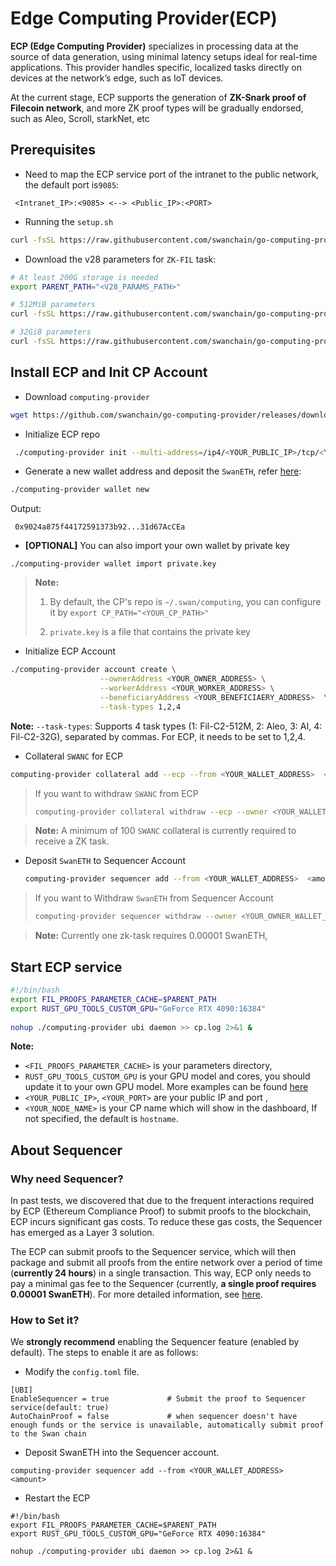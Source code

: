 # Edge Computing Provider(ECP)

**ECP (Edge Computing Provider)** specializes in processing data at the source of data generation, using minimal latency setups ideal for real-time applications. This provider handles specific, localized tasks directly on devices at the network’s edge, such as IoT devices. 

At the current stage, ECP supports the generation of **ZK-Snark proof of Filecoin network**, and more ZK proof types will be gradually endorsed, such as Aleo, Scroll, starkNet, etc

## Prerequisites
 - Need to map the ECP service port of the intranet to the public network, the default port is`9085`:
```
 <Intranet_IP>:<9085> <--> <Public_IP>:<PORT>
```
 - Running the `setup.sh`
```bash
curl -fsSL https://raw.githubusercontent.com/swanchain/go-computing-provider/releases/ubi/setup.sh | bash
```

 - Download the v28 parameters for `ZK-FIL` task:
```bash
# At least 200G storage is needed
export PARENT_PATH="<V28_PARAMS_PATH>"

# 512MiB parameters
curl -fsSL https://raw.githubusercontent.com/swanchain/go-computing-provider/releases/ubi/fetch-param-512.sh | bash

# 32GiB parameters
curl -fsSL https://raw.githubusercontent.com/swanchain/go-computing-provider/releases/ubi/fetch-param-32.sh | bash

```
## Install ECP and Init CP Account
- Download `computing-provider`
```bash
wget https://github.com/swanchain/go-computing-provider/releases/download/v0.6.5/computing-provider
```

- Initialize ECP repo
```bash
 ./computing-provider init --multi-address=/ip4/<YOUR_PUBLIC_IP>/tcp/<YOUR_PORT> --node-name=<YOUR_NODE_NAME>
```
- Generate a new wallet address and deposit the `SwanETH`, refer [here](https://docs.swanchain.io/swan-mainnet/getting-started-guide):
```bash
./computing-provider wallet new
```
Output: 
```
 0x9024a875f44172591373b92...31d67AcCEa
```

 - **[OPTIONAL]** You can also import your own wallet by private key

```
./computing-provider wallet import private.key
```

>**Note:** 
>1. By default, the CP's repo is `~/.swan/computing`, you can configure it by `export CP_PATH="<YOUR_CP_PATH>"`
>
>2. `private.key` is a file that contains the private key



- Initialize ECP Account
```bash
./computing-provider account create \
                    --ownerAddress <YOUR_OWNER_ADDRESS> \
                    --workerAddress <YOUR_WORKER_ADDRESS> \
                    --beneficiaryAddress <YOUR_BENEFICIAERY_ADDRESS>  \
                    --task-types 1,2,4
```
**Note:** `--task-types`: Supports 4 task types (1: Fil-C2-512M, 2: Aleo, 3: AI, 4: Fil-C2-32G), separated by commas. For ECP, it needs to be set to 1,2,4.
- Collateral `SWANC` for ECP
```bash
computing-provider collateral add --ecp --from <YOUR_WALLET_ADDRESS>  <AMOUNT>   
```
> If you want to withdraw `SWANC` from ECP
>```bash
>computing-provider collateral withdraw --ecp --owner <YOUR_WALLET_ADDRESS> --account <YOUR_CP_ACCOUNT> <amount>
>```

>**Note:** A minimum of 100 `SWANC` collateral is currently required to receive a ZK task.

- Deposit `SwanETH` to Sequencer Account
    ```bash
    computing-provider sequencer add --from <YOUR_WALLET_ADDRESS>  <amount>
    ```
> If you want to Withdraw `SwanETH` from Sequencer Account
>
>    ```bash
>    computing-provider sequencer withdraw --owner <YOUR_OWNER_WALLET_ADDRESS>  <amount>
>    ```
    
>**Note:** Currently one zk-task requires 0.00001 SwanETH, 

## Start ECP service
```bash
#!/bin/bash
export FIL_PROOFS_PARAMETER_CACHE=$PARENT_PATH
export RUST_GPU_TOOLS_CUSTOM_GPU="GeForce RTX 4090:16384"
        
nohup ./computing-provider ubi daemon >> cp.log 2>&1 &
```
**Note:**
-  `<FIL_PROOFS_PARAMETER_CACHE>` is your parameters directory,
- `RUST_GPU_TOOLS_CUSTOM_GPU` is your GPU model and cores, you should update it to your own GPU model. More examples can be found [here](https://github.com/filecoin-project/bellperson?tab=readme-ov-file#supported--tested-cards)
- `<YOUR_PUBLIC_IP>`, `<YOUR_PORT>` are your public IP and port ,
- `<YOUR_NODE_NAME>` is your CP name which will show in the dashboard, If not specified, the default is `hostname`.

## About Sequencer

### Why need Sequencer?
In past tests, we discovered that due to the frequent interactions required by ECP (Ethereum Compliance Proof) to submit proofs to the blockchain, ECP incurs significant gas costs. To reduce these gas costs, the Sequencer has emerged as a Layer 3 solution.

The ECP can submit proofs to the Sequencer service, which will then package and submit all proofs from the entire network over a period of time (**currently 24 hours**) in a single transaction. This way, ECP only needs to pay a minimal gas fee to the Sequencer (currently, **a single proof requires 0.00001 SwanETH**). For more detailed information, see [here](https://docs.swanchain.io/swan-provider/market-provider-mp/zk-engine/sequencer).

### How to Set it?
We **strongly recommend** enabling the Sequencer feature (enabled by default). The steps to enable it are as follows:

 - Modify the `config.toml` file.
```
[UBI]
EnableSequencer = true             # Submit the proof to Sequencer service(default: true)
AutoChainProof = false             # when sequencer doesn't have enough funds or the service is unavailable, automatically submit proof to the Swan chain 

```
 - Deposit SwanETH into the Sequencer account.
```
computing-provider sequencer add --from <YOUR_WALLET_ADDRESS>  <amount>
```

 - Restart the ECP

```
#!/bin/bash
export FIL_PROOFS_PARAMETER_CACHE=$PARENT_PATH
export RUST_GPU_TOOLS_CUSTOM_GPU="GeForce RTX 4090:16384"
        
nohup ./computing-provider ubi daemon >> cp.log 2>&1 &
```




